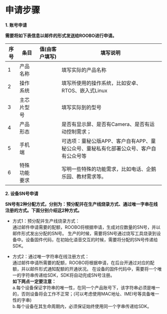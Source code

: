 
申请步骤
=
**1. 账号申请**  

**需要将如下表信息以邮件的形式发送给ROOBO进行申请。**

序号 | 条目 | 值(由客户填写) | 填写说明  
------------ | ------------ | ------------ | ------------
1 | 产品名称 | |填写实际的产品名称
2 | 操作系统 | |填写所使用的操作系统，比如安卓、RTOS、嵌入式Linux
3 | 主芯片型号 | |填写实际到的型号
4 | 产品形态 | |是否有显示屏、是否有Camera、是否有运动控制需求；
5 | 手机端 | |可选项：童秘公版APP、客户自有APP、童秘公众号、童秘私有化部署公众号、客户自有公众号等
6 | 特殊功能要求 | |写明一些特殊的功能需求，比如电话、企鹅乐园、教材需求等。  



**2. 设备SN号申请**  

**SN号有2种分配方式，分别为：预分配并在生产线烧录方式、通过唯一字串在线注册的方式。下面分别介绍这2种方式。**  

- 方式1：预分配并生产线烧录方式：  
  通过邮件申请需要的配额，ROOBO将根据申请，生成对应数量的SN号，并以邮件形式发出分配的SN号。
	生产的时候，需要将SN号通过烧写工具烧录到设备中。设备固件代码，在初始化语音交互的时候，需要将分配的SN号传递给SDK。

- 方式2：通过唯一字符串在线注册方式：  
  通过邮件申请所需要的配额，ROOBO将根据申请，在后台开通过对应的配额，并以邮件形式通知配额的开通状况。
	在设备的固件代码中，需要将一个唯一的字符串传递给SDK，SDK将自动完成SN号注册。  
  **如下两点一定要注意：**  
  a.每个设备保证字符串的唯一性，在同一个产品账号下，该字符串必须是唯一的，否则设备将会工作不正常；(可以考虑使用MAC地址、IMEI号等具备唯一性的字串)  
  b.每个设备在其生命周期内，必须保证始终使用同一个字串传递给SDK。
